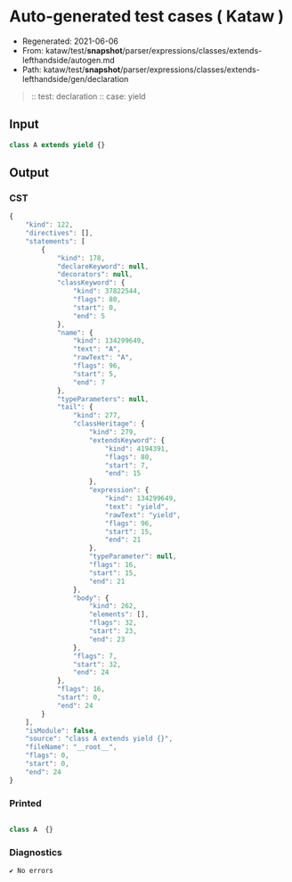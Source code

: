 # Auto-generated test cases ( Kataw )
- Regenerated: 2021-06-06
- From: kataw/test/__snapshot__/parser/expressions/classes/extends-lefthandside/autogen.md
- Path: kataw/test/__snapshot__/parser/expressions/classes/extends-lefthandside/gen/declaration
> :: test: declaration
> :: case: yield
## Input

`````js
class A extends yield {}
`````
## Output

### CST

```javascript
{
    "kind": 122,
    "directives": [],
    "statements": [
        {
            "kind": 178,
            "declareKeyword": null,
            "decorators": null,
            "classKeyword": {
                "kind": 37822544,
                "flags": 80,
                "start": 0,
                "end": 5
            },
            "name": {
                "kind": 134299649,
                "text": "A",
                "rawText": "A",
                "flags": 96,
                "start": 5,
                "end": 7
            },
            "typeParameters": null,
            "tail": {
                "kind": 277,
                "classHeritage": {
                    "kind": 279,
                    "extendsKeyword": {
                        "kind": 4194391,
                        "flags": 80,
                        "start": 7,
                        "end": 15
                    },
                    "expression": {
                        "kind": 134299649,
                        "text": "yield",
                        "rawText": "yield",
                        "flags": 96,
                        "start": 15,
                        "end": 21
                    },
                    "typeParameter": null,
                    "flags": 16,
                    "start": 15,
                    "end": 21
                },
                "body": {
                    "kind": 262,
                    "elements": [],
                    "flags": 32,
                    "start": 23,
                    "end": 23
                },
                "flags": 7,
                "start": 32,
                "end": 24
            },
            "flags": 16,
            "start": 0,
            "end": 24
        }
    ],
    "isModule": false,
    "source": "class A extends yield {}",
    "fileName": "__root__",
    "flags": 0,
    "start": 0,
    "end": 24
}
```

### Printed

```javascript

class A  {}
```

### Diagnostics

```javascript
✔ No errors
```

